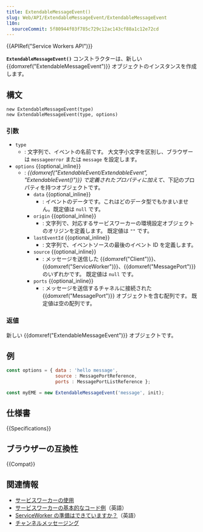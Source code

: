 ```yaml
---
title: ExtendableMessageEvent()
slug: Web/API/ExtendableMessageEvent/ExtendableMessageEvent
l10n:
  sourceCommit: 5f80944f03f785c729c12ac143cf88a1c12e72cd
---
```


{{APIRef("Service Workers API")}}

**`ExtendableMessageEvent()`** コンストラクターは、新しい {{domxref("ExtendableMessageEvent")}} オブジェクトのインスタンスを作成します。

## 構文

```js-nolint
new ExtendableMessageEvent(type)
new ExtendableMessageEvent(type, options)
```

### 引数

- `type`
  - : 文字列で、イベントの名前です。
    大文字小文字を区別し、ブラウザーは `messageerror` または `message` を設定します。
- `options` {{optional_inline}}
  - : _{{domxref("ExtendableEvent/ExtendableEvent", "ExtendableEvent()")}} で定義されたプロパティに加えて_、下記のプロパティを持つオブジェクトです。
    - `data` {{optional_inline}}
      - : イベントのデータです。これはどのデータ型でもかまいません。既定値は `null` です。
    - `origin` {{optional_inline}}
      - : 文字列で、対応するサービスワーカーの環境設定オブジェクトのオリジンを定義します。
        既定値は `""` です。
    - `lastEventId` {{optional_inline}}
      - : 文字列で、イベントソースの最後のイベント ID を定義します。
    - `source` {{optional_inline}}
      - : メッセージを送信した {{domxref("Client")}}、{{domxref("ServiceWorker")}}、{{domxref("MessagePort")}} のいずれかです。
        既定値は `null` です。
    - `ports` {{optional_inline}}
      - : メッセージを送信するチャネルに接続された {{domxref("MessagePort")}} オブジェクトを含む配列です。
        既定値は空の配列です。

### 返値

新しい {{domxref("ExtendableMessageEvent")}} オブジェクトです。

## 例

```js
const options = { data : 'hello message',
                  source : MessagePortReference,
                  ports : MessagePortListReference };

const myEME = new ExtendableMessageEvent('message', init);
```

## 仕様書

{{Specifications}}

## ブラウザーの互換性

{{Compat}}

## 関連情報

- [サービスワーカーの使用](/ja/docs/Web/API/Service_Worker_API/Using_Service_Workers)
- [サービスワーカーの基本的なコード例](https://github.com/mdn/dom-examples/tree/main/service-worker/simple-service-worker)（英語）
- [ServiceWorker の準備はできていますか？](https://jakearchibald.github.io/isserviceworkerready/)（英語）
- [チャンネルメッセージング](/ja/docs/Web/API/Channel_Messaging_API)
